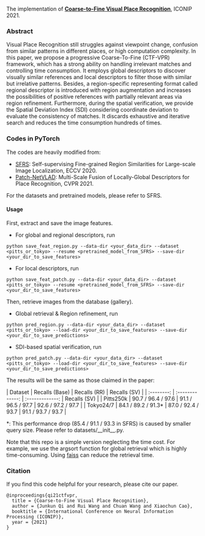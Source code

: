 The implementation of [**Coarse-to-Fine Visual Place Recognition**](https://doi.org/10.1007/978-3-030-92273-3_3), ICONIP 2021.

### Abstract

Visual Place Recognition still struggles against viewpoint change, confusion from similar patterns in different places, or high computation complexity. In this paper, we propose a progressive Coarse-To-Fine (CTF-VPR) framework, which has a strong ability on handling irrelevant matches and controlling time consumption.
It employs global descriptors to discover visually similar references and local descriptors to filter those with similar but irrelative patterns. Besides, a region-specific representing format called regional descriptor is introduced with region augmentation and increases the possibilities of positive references with partially relevant areas via region refinement. Furthermore, during the spatial verification, we provide the Spatial Deviation Index (SDI) considering coordinate deviation to evaluate the consistency of matches. It discards exhaustive and iterative search and reduces the time consumption hundreds of times.


### Codes in PyTorch

The codes are heavily modified from:
+ [SFRS](https://github.com/yxgeee/OpenIBL): Self-supervising Fine-grained Region Similarities for Large-scale Image Localization, ECCV 2020.
+ [Patch-NetVLAD](https://github.com/QVPR/Patch-NetVLAD): Multi-Scale Fusion of Locally-Global Descriptors for Place Recognition, CVPR 2021.

For the datasets and pretrained models, please refer to SFRS.

#### Usage

First, extract and save the image features.
+ For global and regional descriptors, run
```
python save_feat_region.py --data-dir <your_data_dir> --dataset <pitts_or_tokyo> --resume <pretrained_model_from_SFRS> --save-dir <your_dir_to_save_features>
```
+ For local descriptors, run
```
python save_feat_patch.py --data-dir <your_data_dir> --dataset <pitts_or_tokyo> --resume <pretrained_model_from_SFRS> --save-dir <your_dir_to_save_features>
```

Then, retrieve images from the database (gallery).
+ Global retrieval & Region refinement, run
```
python pred_region.py --data-dir <your_data_dir> --dataset <pitts_or_tokyo> --load-dir <your_dir_to_save_features> --save-dir <your_dir_to_save_predictions>
```
+ SDI-based spatial verification, run
```
python pred_patch.py --data-dir <your_data_dir> --dataset <pitts_or_tokyo> --load-dir <your_dir_to_save_features> --save-dir <your_dir_to_save_predictions>
```

The results will be the same as those claimed in the paper:

|   Dataset   |  Recalls (Base) |   Recalls (RR)  |   Recalls (SV)  |
|  :--------: | :-------------: | :-------------: |   Recalls (SV)  |
|   Pitts250k   | 90.7 / 96.4 / 97.6 | 91.1 / 96.5 / 97.7 | 92.6 / 97.2 / 97.7 |
|   Tokyo24/7   | 84.1 / 89.2 / 91.3\* | 87.0 / 92.4 / 93.7 | 91.1 / 93.7 / 93.7 |

\*: This performance drop (85.4 / 91.1 / 93.3 in SFRS) is caused by smaller query size. Please refer to datasets/\_\_init\_\_.py.

Note that this repo is a simple version neglecting the time cost.
For example, we use the argsort function for global retrieval which is highly time-consuming.
Using [faiss](https://github.com/facebookresearch/faiss) can reduce the retrieval time.


### Citation

If you find this code helpful for your research, please cite our paper.
```
@inproceedings{qi21ctfvpr,
  title = {Coarse-to-Fine Visual Place Recognition},
  author = {Junkun Qi and Rui Wang and Chuan Wang and Xiaochun Cao},
  booktitle = {International Conference on Neural Information Processing (ICONIP)},
  year = {2021}
}
```